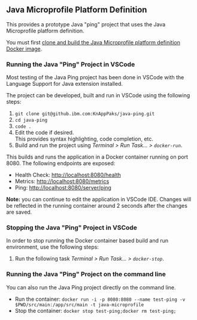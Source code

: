 ## Java Microprofile Platform Definition

This provides a prototype Java "ping" project that uses the Java Microprofile platform definition.

You must first [clone and build the Java Microprofile platform definition Docker image](https://github.ibm.com/KnAppPaks/java-microprofile).

### Running the Java "Ping" Project in VSCode

Most testing of the Java Ping project has been done in VSCode with the Language Support for Java extension installed.

The project can be developed, built and run in VSCode using the following steps:

1. `git clone git@github.ibm.com:KnAppPaks/java-ping.git`
2. `cd java-ping`
3. `code .`
3. Edit the code if desired.  
   This provides syntax highlighting, code completion, etc.
4. Build and run the project using *Terminal > Run Task... > `docker-run`*. 

This builds and runs the application in a Docker container running on port 8080. The following endpoints are exposed:

* Health Check: [http://localhost:8080/health](http://localhost:8080/health)
* Metrics: [http://localhost:8080/metrics](http://localhost:8080/metrics)
* Ping: [http://localhost:8080/server/ping](http://localhost:8080/server/ping)

**Note:** you can continue to edit the application in VSCode IDE. Changes will be reflected in the running container around 2 seconds after the changes are saved.

### Stopping the Java "Ping" Project in VSCode

In order to stop running the Docker container based build and run environment, use the following steps:

1. Run the following task *Terminal > Run Task... > `docker-stop`*. 

### Running the Java "Ping" Project on the command line

You can also run the Java Ping project directly on the command line.

* Run the container: `docker run -i -p 8080:8080 --name test-ping -v $PWD/src/main:/app/src/main -t java-microprofile`
* Stop the container: `docker stop test-ping;docker rm test-ping;`